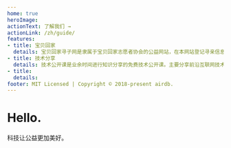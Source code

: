 ```yaml
---
home: true
heroImage:
actionText: 了解我们 →
actionLink: /zh/guide/
features:
- title: 宝贝回家
  details: 宝贝回家寻子网是隶属于宝贝回家志愿者协会的公益网站，在本网站登记寻亲信息及本站志愿者提供的所有寻人服务均不收取任何费用，宝贝回家志愿者协会是已在民政部门正式注册的民间志愿者组织，是独具法人资格的地方性非营利社会公益团体。
- title: 技术分享
  details: 技术公开课是业余时间进行知识分享的免费技术公开课。主要分享前沿互联网技术和讲述相关经验，涵盖运维、后台开发，前端开发，数据库，容器技术等。
- title:
  details:
footer: MIT Licensed | Copyright © 2018-present airdb.
---
```


# Hello.

科技让公益更加美好。
